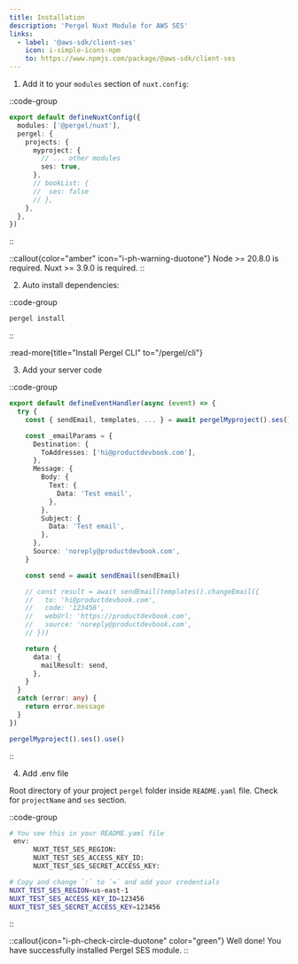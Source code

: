 ```yaml
---
title: Installation
description: 'Pergel Nuxt Module for AWS SES'
links:
  - label: '@aws-sdk/client-ses'
    icon: i-simple-icons-npm
    to: https://www.npmjs.com/package/@aws-sdk/client-ses
---
```


1. Add it to your `modules` section of `nuxt.config`:

::code-group
```ts [nuxt.config.ts]
export default defineNuxtConfig({
  modules: ['@pergel/nuxt'],
  pergel: {
    projects: {
      myproject: {
        // ... other modules
        ses: true,
      },
      // bookList: {
      //  ses: false
      // },
    },
  },
})
```
::

::callout{color="amber" icon="i-ph-warning-duotone"}
Node >= 20.8.0 is required.
Nuxt >= 3.9.0 is required.
::


2. Auto install dependencies:

::code-group
```sh [pnpm]
pergel install
```
::

:read-more{title="Install Pergel CLI" to="/pergel/cli"}

3. Add your server code

::code-group
```ts [server/api/sendemail.ts]
export default defineEventHandler(async (event) => {
  try {
    const { sendEmail, templates, ... } = await pergelMyproject().ses().use(event)

    const _emailParams = {
      Destination: {
        ToAddresses: ['hi@productdevbook.com'],
      },
      Message: {
        Body: {
          Text: {
            Data: 'Test email',
          },
        },
        Subject: {
          Data: 'Test email',
        },
      },
      Source: 'noreply@productdevbook.com',
    }

    const send = await sendEmail(sendEmail)

    // const result = await sendEmail(templates().changeEmail({
    //   to: 'hi@productdevbook.com',
    //   code: '123456',
    //   webUrl: 'https://productdevbook.com',
    //   source: 'noreply@productdevbook.com',
    // }))

    return {
      data: {
        mailResult: send,
      },
    }
  }
  catch (error: any) {
    return error.message
  }
})

```

```ts [composables]
pergelMyproject().ses().use()
```

::

4. Add .env file

Root directory of your project `pergel` folder inside `README.yaml` file. Check for `projectName` and `ses` section.

::code-group
```sh [.env]
# You see this in your README.yaml file
 env:
      NUXT_TEST_SES_REGION:
      NUXT_TEST_SES_ACCESS_KEY_ID:
      NUXT_TEST_SES_SECRET_ACCESS_KEY:

# Copy and change `:` to `=` and add your credentials
NUXT_TEST_SES_REGION=us-east-1
NUXT_TEST_SES_ACCESS_KEY_ID=123456
NUXT_TEST_SES_SECRET_ACCESS_KEY=123456
```
::

::callout{icon="i-ph-check-circle-duotone" color="green"}
Well done! You have successfully installed Pergel SES module.
::
